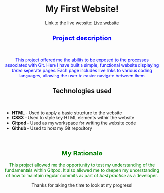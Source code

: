 <h1 style="text-align: center;">My First Website!</h1>

<p style="text-align: center;">Link to the live website: <a href="https://nickdevc.github.io/my-full-template/index.htm">Live website </a></p>

<h2 style="text-align: center; color: blue">Project description</h2>
<br>

<p style="text-align: center; color: blue">This project offered me the ability to be exposed to the processes associated with Git. Here I have built a simple, functional website displaying <em>three</em> seperate pages. Each page includes live links to various coding languages, allowing the user to easier navigate between them</p>

<h2 style="text-align: center;">Technologies used</h2>
<br>
<ul>
<li><b>HTML</b> - Used to apply a basic structure to the website
<li><b>CSS3</b> - Used to style key HTML elements within the website</li>
<li><b>Gitpod</b> - Used as my workspace for writing the website code</li>
<li><b>Github</b> - Used to host my Git repository</li>
</ul>

<br>

<h2 style="text-align: center; color: green;">My Rationale</h2>

<p style="text-align: center; color: green">This project allowed me the opportunity to test my understanding of the fundamentals within Gitpod. It also allowed me to deepen my understanding of how to maintain regular commits as part of <em>best practise</em> as a developer.</p>

<footer style="text-align: center;">Thanks for taking the time to look at my progress!</footer>
